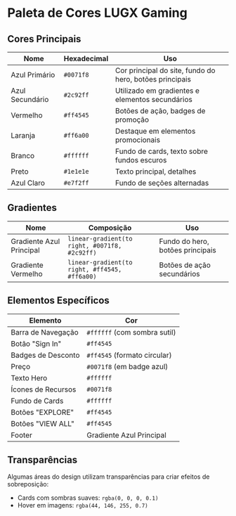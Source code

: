# Paleta de Cores LUGX Gaming

## Cores Principais

| Nome            | Hexadecimal | Uso                                                     |
| --------------- | ----------- | ------------------------------------------------------- |
| Azul Primário   | `#0071f8`   | Cor principal do site, fundo do hero, botões principais |
| Azul Secundário | `#2c92ff`   | Utilizado em gradientes e elementos secundários         |
| Vermelho        | `#ff4545`   | Botões de ação, badges de promoção                      |
| Laranja         | `#ff6a00`   | Destaque em elementos promocionais                      |
| Branco          | `#ffffff`   | Fundo de cards, texto sobre fundos escuros              |
| Preto           | `#1e1e1e`   | Texto principal, detalhes                               |
| Azul Claro      | `#e7f2ff`   | Fundo de seções alternadas                              |

## Gradientes

| Nome                     | Composição                                    | Uso                              |
| ------------------------ | --------------------------------------------- | -------------------------------- |
| Gradiente Azul Principal | `linear-gradient(to right, #0071f8, #2c92ff)` | Fundo do hero, botões principais |
| Gradiente Vermelho       | `linear-gradient(to right, #ff4545, #ff6a00)` | Botões de ação secundários       |

## Elementos Específicos

| Elemento           | Cor                          |
| ------------------ | ---------------------------- |
| Barra de Navegação | `#ffffff` (com sombra sutil) |
| Botão "Sign In"    | `#ff4545`                    |
| Badges de Desconto | `#ff4545` (formato circular) |
| Preço              | `#0071f8` (em badge azul)    |
| Texto Hero         | `#ffffff`                    |
| Ícones de Recursos | `#0071f8`                    |
| Fundo de Cards     | `#ffffff`                    |
| Botões "EXPLORE"   | `#ff4545`                    |
| Botões "VIEW ALL"  | `#ff4545`                    |
| Footer             | Gradiente Azul Principal     |

## Transparências

Algumas áreas do design utilizam transparências para criar efeitos de sobreposição:

- Cards com sombras suaves: `rgba(0, 0, 0, 0.1)`
- Hover em imagens: `rgba(44, 146, 255, 0.7)`